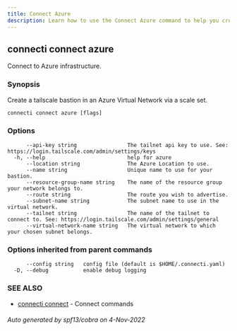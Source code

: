 ```yaml
---
title: Connect Azure
description: Learn how to use the Connect Azure command to help you create, manage, and destroy private subnet connections.
---
```

## connecti connect azure

Connect to Azure infrastructure.

### Synopsis

Create a tailscale bastion in an Azure Virtual Network via a scale set.

```
connecti connect azure [flags]
```

### Options

```
      --api-key string                The tailnet api key to use. See: https://login.tailscale.com/admin/settings/keys
  -h, --help                          help for azure
      --location string               The Azure Location to use.
      --name string                   Unique name to use for your bastion.
      --resource-group-name string    The name of the resource group your network belongs to.
      --route string                  The route you wish to advertise.
      --subnet-name string            The subnet name to use in the virtual network.
      --tailnet string                The name of the tailnet to connect to. See: https://login.tailscale.com/admin/settings/general
      --virtual-network-name string   The virtual network to which your chosen subnet belongs.
```

### Options inherited from parent commands

```
      --config string   config file (default is $HOME/.connecti.yaml)
  -D, --debug           enable debug logging
```

### SEE ALSO

* [connecti connect](/docs/connect)	 - Connect commands

###### Auto generated by spf13/cobra on 4-Nov-2022
